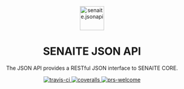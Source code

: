 <div align="center">

  <a href="https://github.com/senaite/senaite.jsonapi">
    <div>
      <img src="static/logo.png" alt="senaite.jsonapi" height="64" />
    </div>
  </a>
  <h1>SENAITE JSON API</h1>

  <p>The JSON API provides a RESTful JSON interface to SENAITE CORE.</p>

  <div>
    <a href="https://travis-ci.org/senaite/senaite.api">
      <img src="https://img.shields.io/travis/senaite/senaite.jsonapi.svg?style=flat-square" alt="travis-ci" />
    </a>
    <a href="https://coveralls.io/github/senaite/senaite.jsonapi">
      <img src="https://img.shields.io/coveralls/senaite/senaite.jsonapi/master.svg" alt="coveralls" />
    </a>
    <a href="#">
      <img src="https://img.shields.io/badge/PRs-welcome-brightgreen.svg?style=flat-square" alt="prs-welcome" />
    </a>
  </div>
</div>

